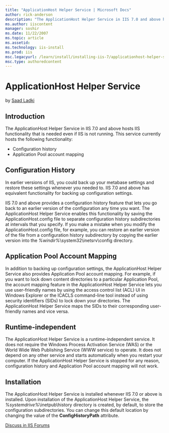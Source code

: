 ```yaml
---
title: "ApplicationHost Helper Service | Microsoft Docs"
author: rick-anderson
description: "The ApplicationHost Helper Service in IIS 7.0 and above hosts IIS functionality that is needed even if IIS is not running. This service currently hosts the f..."
ms.author: iiscontent
manager: soshir
ms.date: 11/22/2007
ms.topic: article
ms.assetid: 
ms.technology: iis-install
ms.prod: iis
msc.legacyurl: /learn/install/installing-iis-7/applicationhost-helper-service
msc.type: authoredcontent
---
```

ApplicationHost Helper Service
====================
by [Saad Ladki](https://twitter.com/saadladki)

## Introduction

The ApplicationHost Helper Service in IIS 7.0 and above hosts IIS functionality that is needed even if IIS is not running. This service currently hosts the following functionality:

- Configuration history
- Application Pool account mapping

## Configuration History

In earlier versions of IIS, you could back up your metabase settings and restore these settings whenever you needed to. IIS 7.0 and above has equivalent functionality for backing up configuration settings.

IIS 7.0 and above provides a configuration history feature that lets you go back to an earlier version of the configuration any time you want. The ApplicationHost Helper Service enables this functionality by saving the ApplicationHost.config file to separate configuration history subdirectories at intervals that you specify. If you make a mistake when you modify the ApplicationHost.config file, for example, you can restore an earlier version of the file from a configuration history subdirectory by copying the earlier version into the *%windir%*\system32\inetsrv\config directory.

## Application Pool Account Mapping

In addition to backing up configuration settings, the ApplicationHost Helper Service also provides Application Pool account mapping. For example, if you want to lock down content directories to a particular Application Pool, the account mapping feature in the ApplicationHost Helper Service lets you use user-friendly names by using the access control list (ACL) UI in Windows Explorer or the ICACLS command-line tool instead of using security identifiers (SIDs) to lock down your directories. The ApplicationHost Helper Service maps the SIDs to their corresponding user-friendly names and vice versa.

## Runtime-independent

The ApplicationHost Helper Service is a runtime-independent service. It does not require the Windows Process Activation Service (WAS) or the World Wide Web Publishing Service (WWW service) to operate. It does not depend on any other service and starts automatically when you restart your computer. If the ApplicationHost Helper Service is stopped for any reason, configuration history and Application Pool account mapping will not work.

## Installation

The ApplicationHost Helper Service is installed whenever IIS 7.0 or above is installed. Upon installation of the ApplicationHost Helper Service, the *%systemdrive%*\inetpub\history directory is created, by default, to store the configuration subdirectories. You can change this default location by changing the value of the **ConfigHistoryPath** attribute.
  
  
[Discuss in IIS Forums](https://forums.iis.net/1041.aspx)